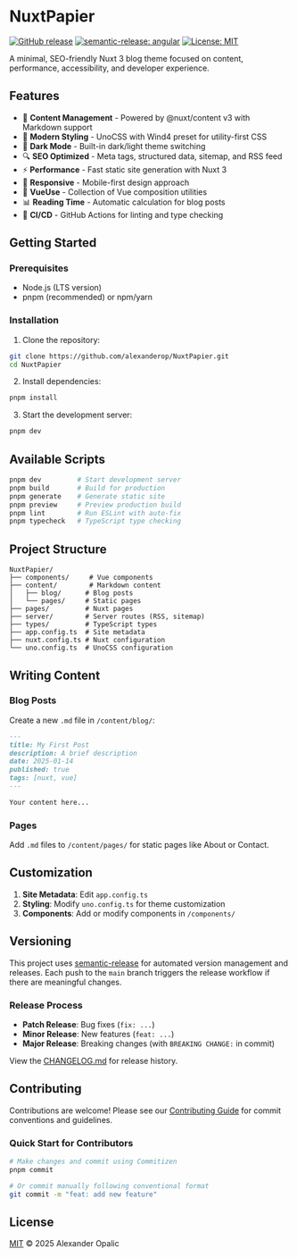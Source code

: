 # NuxtPapier

[![GitHub release](https://img.shields.io/github/release/alexanderop/NuxtPapier.svg)](https://GitHub.com/alexanderop/NuxtPapier/releases/)
[![semantic-release: angular](https://img.shields.io/badge/semantic--release-angular-e10079?logo=semantic-release)](https://github.com/semantic-release/semantic-release)
[![License: MIT](https://img.shields.io/badge/License-MIT-yellow.svg)](https://opensource.org/licenses/MIT)

A minimal, SEO-friendly Nuxt 3 blog theme focused on content, performance, accessibility, and developer experience.

## Features

- 📝 **Content Management** - Powered by @nuxt/content v3 with Markdown support
- 🎨 **Modern Styling** - UnoCSS with Wind4 preset for utility-first CSS
- 🌙 **Dark Mode** - Built-in dark/light theme switching
- 🔍 **SEO Optimized** - Meta tags, structured data, sitemap, and RSS feed
- ⚡ **Performance** - Fast static site generation with Nuxt 3
- 📱 **Responsive** - Mobile-first design approach
- 🧩 **VueUse** - Collection of Vue composition utilities
- 📊 **Reading Time** - Automatic calculation for blog posts
- 🚀 **CI/CD** - GitHub Actions for linting and type checking

## Getting Started

### Prerequisites

- Node.js (LTS version)
- pnpm (recommended) or npm/yarn

### Installation

1. Clone the repository:
```bash
git clone https://github.com/alexanderop/NuxtPapier.git
cd NuxtPapier
```

2. Install dependencies:
```bash
pnpm install
```

3. Start the development server:
```bash
pnpm dev
```

## Available Scripts

```bash
pnpm dev         # Start development server
pnpm build       # Build for production
pnpm generate    # Generate static site
pnpm preview     # Preview production build
pnpm lint        # Run ESLint with auto-fix
pnpm typecheck   # TypeScript type checking
```

## Project Structure

```
NuxtPapier/
├── components/     # Vue components
├── content/        # Markdown content
│   ├── blog/      # Blog posts
│   └── pages/     # Static pages
├── pages/         # Nuxt pages
├── server/        # Server routes (RSS, sitemap)
├── types/         # TypeScript types
├── app.config.ts  # Site metadata
├── nuxt.config.ts # Nuxt configuration
└── uno.config.ts  # UnoCSS configuration
```

## Writing Content

### Blog Posts

Create a new `.md` file in `/content/blog/`:

```markdown
---
title: My First Post
description: A brief description
date: 2025-01-14
published: true
tags: [nuxt, vue]
---

Your content here...
```

### Pages

Add `.md` files to `/content/pages/` for static pages like About or Contact.

## Customization

1. **Site Metadata**: Edit `app.config.ts`
2. **Styling**: Modify `uno.config.ts` for theme customization
3. **Components**: Add or modify components in `/components/`

## Versioning

This project uses [semantic-release](https://github.com/semantic-release/semantic-release) for automated version management and releases. Each push to the `main` branch triggers the release workflow if there are meaningful changes.

### Release Process

- **Patch Release**: Bug fixes (`fix: ...`)
- **Minor Release**: New features (`feat: ...`)
- **Major Release**: Breaking changes (with `BREAKING CHANGE:` in commit)

View the [CHANGELOG.md](./CHANGELOG.md) for release history.

## Contributing

Contributions are welcome! Please see our [Contributing Guide](./CONTRIBUTING.md) for commit conventions and guidelines.

### Quick Start for Contributors

```bash
# Make changes and commit using Commitizen
pnpm commit

# Or commit manually following conventional format
git commit -m "feat: add new feature"
```

## License

[MIT](./LICENSE) © 2025 Alexander Opalic